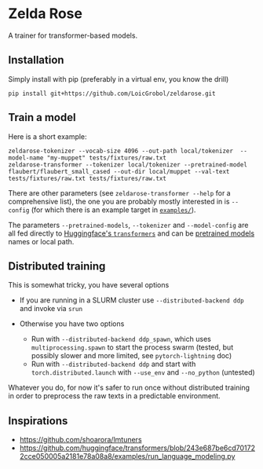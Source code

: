 # Zelda Rose

A trainer for transformer-based models.

## Installation

Simply install with pip (preferably in a virtual env, you know the drill)

```console
pip install git+https://github.com/LoicGrobol/zeldarose.git
```

## Train a model

Here is a short example:

```console
zeldarose-tokenizer --vocab-size 4096 --out-path local/tokenizer  --model-name "my-muppet" tests/fixtures/raw.txt
zeldarose-transformer --tokenizer local/tokenizer --pretrained-model flaubert/flaubert_small_cased --out-dir local/muppet --val-text tests/fixtures/raw.txt tests/fixtures/raw.txt
```

There are other parameters (see `zeldarose-transformer --help` for a comprehensive list), the one you are probably mostly interested in is `--config` (for which there is an example target in [`examples/`](examples)).

The parameters `--pretrained-models`, `--tokenizer` and `--model-config` are all fed directly to [Huggingface's `transformers`](https://huggingface.co/transformers) and can be [pretrained models](https://huggingface.co/transformers/pretrained_models.html) names or local path.

## Distributed training

This is somewhat tricky, you have several options

- If you are running in a SLURM cluster use `--distributed-backend ddp` and invoke via `srun`
- Otherwise you have two options

  - Run with `--distributed-backend ddp_spawn`, which uses `multiprocessing.spawn` to start the process swarm (tested, but possibly slower and more limited, see `pytorch-lightning` doc)
  - Run with `--distributed-backend ddp` and start with `torch.distributed.launch` with `--use_env` and `--no_python` (untested)

Whatever you do, for now it's safer to run once without distributed training in order to preprocess
the raw texts in a predictable environment.

## Inspirations

- <https://github.com/shoarora/lmtuners>
- <https://github.com/huggingface/transformers/blob/243e687be6cd701722cce050005a2181e78a08a8/examples/run_language_modeling.py>
